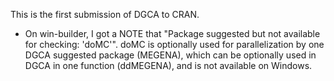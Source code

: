 This is the first submission of DGCA to CRAN.

- On win-builder, I got a NOTE that "Package suggested but not available for checking: 'doMC'". doMC is optionally used for parallelization by one DGCA suggested package (MEGENA), which can be optionally used in DGCA in one function (ddMEGENA), and is not available on Windows.
